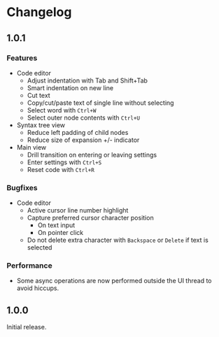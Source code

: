 # Changelog

## 1.0.1

### Features

- Code editor
  - Adjust indentation with Tab and Shift+Tab
  - Smart indentation on new line
  - Cut text
  - Copy/cut/paste text of single line without selecting
  - Select word with `Ctrl+W`
  - Select outer node contents with `Ctrl+U`
- Syntax tree view
  - Reduce left padding of child nodes
  - Reduce size of expansion +/- indicator
- Main view
  - Drill transition on entering or leaving settings
  - Enter settings with `Ctrl+S`
  - Reset code with `Ctrl+R`

### Bugfixes

- Code editor
  - Active cursor line number highlight
  - Capture preferred cursor character position
    - On text input
    - On pointer click
  - Do not delete extra character with `Backspace` or `Delete` if text is selected

### Performance

- Some async operations are now performed outside the UI thread to avoid hiccups.

## 1.0.0

Initial release.
